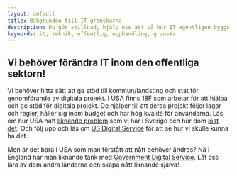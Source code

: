 ```yaml
---
layout: default
title: Bakgrunden till IT-granskarna
description: Du gör skillnad, hjälp oss att på hur IT egentligen byggs is Sverige.
keywords: it, teknik, offentlig, upphandling, granska
---
```


 <section id="promo" class="promo section offset-header">
        <div class="container text-center">
        <h1 class="title tips">Vi behöver förändra IT inom den offentliga sektorn!</h1>
        </div>
    </section>

<section id="about" class="about section">
    <div class="container">
    <p>Vi behöver hitta sätt att ge stöd till kommun/landsting och stat för genomförande av digitala projekt. I USA finns <a href="https://18f.gsa.gov/">18F</a> som arbetar för att hjälpa och ge stöd för digitala projekt. De hjälper till att deras projekt följer lagar och regler, håller sig inom budget och har hög kvalité för användarna. Läs om hur USA haft <a href="https://en.wikipedia.org/wiki/HealthCare.gov#Concerns_about_the_website">liknande problem</a> som vi har i Sverige och hur dom <a href="https://www.theatlantic.com/technology/archive/2015/07/the-secret-startup-saved-healthcare-gov-the-worst-website-in-america/397784/">löst det</a>. Och följ upp och läs om <a href="https://www.usds.gov/">US Digital Service</a> för att se hur vi skulle kunna ha det. 
    </p>
    <p>Men är det bara i USA som man förstått att nått behöver ändras? Nä i England har man liknande tänk med <a href="https://www.gov.uk/government/organisations/government-digital-service">Government Digital Service</a>. Låt oss lära av dom andra länderna och skapa nått liknande själva!</p>
     </div>
</section>

 